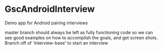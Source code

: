 # GscAndroidInterview
Demo app for Android pairing interviews

master branch should always be left as fully functioning code so we can see good examples on how to accomplish the goals, and get screen shots. Branch off of 'interview-base' to start an interview
